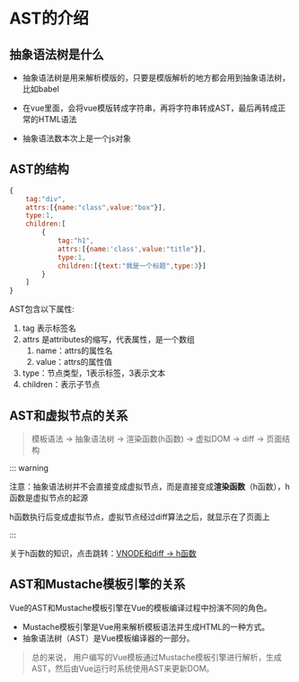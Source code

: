 # AST的介绍
## 抽象语法树是什么
* 抽象语法树是用来解析模版的，只要是模版解析的地方都会用到抽象语法树，比如babel

* 在vue里面，会将vue模版转成字符串，再将字符串转成AST，最后再转成正常的HTML语法

* 抽象语法数本次上是一个js对象

## AST的结构

```js
{
    tag:"div",
    attrs:[{name:"class",value:"box"}],
    type:1,
    children:[
        {
            tag:"h1",
            attrs:[{name:'class',value:"title"}],
            type:1,
            children:[{text:"我是一个标题",type:3}]
        }
    ]
}
```

AST包含以下属性:

1. tag    表示标签名
2. attrs    是attributes的缩写，代表属性，是一个数组
   1. name：attrs的属性名
   2. value：attrs的属性值
3. type：节点类型，1表示标签，3表示文本
4. children：表示子节点

## AST和虚拟节点的关系

> 模板语法 -> 抽象语法树 -> 渲染函数(h函数) -> 虚拟DOM -> diff -> 页面结构

::: warning

注意：抽象语法树并不会直接变成虚拟节点，而是直接变成**渲染函数**（h函数），h函数是虚拟节点的起源

h函数执行后变成虚拟节点，虚拟节点经过diff算法之后，就显示在了页面上

:::

关于h函数的知识，点击跳转：[VNODE和diff -> h函数](/v2/vnode/hfunction)  

## AST和Mustache模板引擎的关系
Vue的AST和Mustache模板引擎在Vue的模板编译过程中扮演不同的角色。
* Mustache模板引擎是Vue用来解析模板语法并生成HTML的一种方式。
* 抽象语法树（AST）是Vue模板编译器的一部分。
   
> 总的来说， 用户编写的Vue模板通过Mustache模板引擎进行解析，生成AST，然后由Vue运行时系统使用AST来更新DOM。

